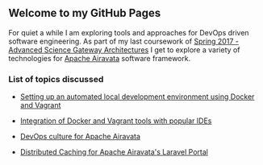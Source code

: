 ## Welcome to my GitHub Pages

For quiet a while I am exploring tools and approaches for DevOps driven software engineering. As part of my last coursework of [Spring 2017 - Advanced Science Gateway Architectures](http://courses.airavata.org/) I get to explore a variety of technologies for [Apache Airavata](https://airavata.apache.org/) software framework. 


### List of topics discussed
- [Setting up an automated local development environment using Docker and Vagrant](docs/dev-environment.md) 

- [Integration of Docker and Vagrant tools with popular IDEs](docs/docker-and-vagrant-with-IDE.md)

- [DevOps culture for Apache Airavata](docs/devops-culture-for-airavata.md)

- [Distributed Caching for Apache Airavata's Laravel Portal](docs/distributed-caching.md)
